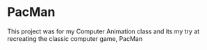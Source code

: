 # PacMan
This project was for my Computer Animation class and its my try at recreating the classic computer game, PacMan
